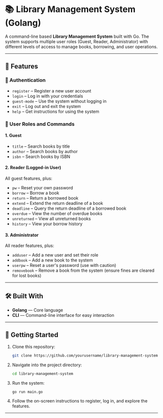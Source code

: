 # 📚 Library Management System (Golang)

A command-line based **Library Management System** built with Go. The system supports multiple user roles (Guest, Reader, Administrator) with different levels of access to manage books, borrowing, and user operations.

---

## 🧩 Features

### 🔐 Authentication
- `register` – Register a new user account
- `login` – Log in with your credentials
- `guest-mode` – Use the system without logging in
- `exit` – Log out and exit the system
- `help` – Get instructions for using the system

### 👤 User Roles and Commands

#### **1. Guest**
- `title` – Search books by title
- `author` – Search books by author
- `isbn` – Search books by ISBN

#### **2. Reader (Logged-in User)**
All guest features, plus:
- `pw` – Reset your own password
- `borrow` – Borrow a book
- `return` – Return a borrowed book
- `extend` – Extend the return deadline of a book
- `deadline` – Query the return deadline of a borrowed book
- `overdue` – View the number of overdue books
- `unreturned` – View all unreturned books
- `history` – View your borrow history

#### **3. Administrator**
All reader features, plus:
- `adduser` – Add a new user and set their role
- `addbook` – Add a new book to the system
- `userpw` – Reset a user's password (use with caution)
- `removebook` – Remove a book from the system (ensure fines are cleared for lost books)

---

## 🛠️ Built With

- **Golang** — Core language
- **CLI** — Command-line interface for easy interaction

---

## 🚀 Getting Started

1. Clone this repository:
    ```bash
    git clone https://github.com/yourusername/library-management-system.git
    ```

2. Navigate into the project directory:
    ```bash
    cd library-management-system
    ```

3. Run the system:
    ```bash
    go run main.go
    ```

4. Follow the on-screen instructions to register, log in, and explore the features.

---
